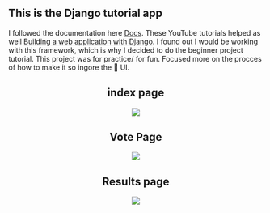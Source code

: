 

## This is the Django tutorial app 
I followed the documentation here [Docs](https://docs.djangoproject.com/en/4.2/intro/tutorial01/). 
These YouTube tutorials helped as well [Building a web application with Django](https://www.youtube.com/watch?v=ZOPWsnJU62A&list=PLiEts138s9P1neYx6V1FHacRLrr28CZ-C). 
I found out I would be working with this framework, which is why I decided to do the beginner project tutorial.
 This project was for practice/ for fun. Focused more on the procces of how to make it so ingore the 💩 UI. 

<div align="center">
  <h2>index page </h2>
<img src="https://media.discordapp.net/attachments/1070139130081706068/1121305941380452362/Screen_Shot_2023-06-21_at_10.05.51_PM.png?width=934&height=464">
  <h2>Vote Page</h2>
  <img src="https://media.discordapp.net/attachments/1070139130081706068/1121305941774712903/Screen_Shot_2023-06-21_at_10.06.14_PM.png?width=1160&height=327">
    <h2>Results page</h2>
  <img src="https://media.discordapp.net/attachments/1070139130081706068/1121307103462707261/Screen_Shot_2023-06-21_at_10.13.59_PM.png?width=1160&height=328">
</div>
